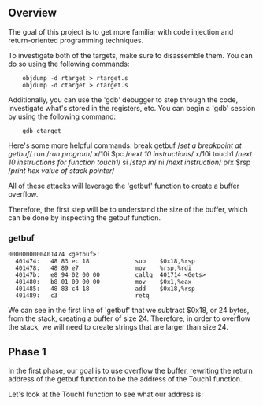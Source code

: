 ## Overview

The goal of this project is to get more familiar with code injection and return-oriented programming techniques. 

To investigate both of the targets, make sure to disassemble them. You can do so using the following commands: 

        objdump -d rtarget > rtarget.s
        objdump -d ctarget > ctarget.s
        
Additionally, you can use the 'gdb' debugger to step through the code, investigate what's stored in the registers, etc. 
You can begin a 'gdb' session by using the following command: 

        gdb ctarget
        
Here's some more helpful commands: 
        break getbuf    /*set a breakpoint at getbuf*/
        run             /*run program*/
        x/10i $pc       /*next 10 instructions*/
        x/10i touch1    /*next 10 instructions for function touch1*/
        si              /*step in*/
        ni              /*next instruction*/
        p/x $rsp        /*print hex value of stack pointer*/


All of these attacks will leverage the 'getbuf' function to create a buffer overflow. 

Therefore, the first step will be to understand the size of the buffer, which can be done by inspecting the getbuf function. 

### getbuf

    0000000000401474 <getbuf>:
      401474:	48 83 ec 18          	sub    $0x18,%rsp
      401478:	48 89 e7             	mov    %rsp,%rdi
      40147b:	e8 94 02 00 00       	callq  401714 <Gets>
      401480:	b8 01 00 00 00       	mov    $0x1,%eax
      401485:	48 83 c4 18          	add    $0x18,%rsp
      401489:	c3                   	retq   
  
We can see in the first line of 'getbuf' that we subtract $0x18, or 24 bytes, from the stack, creating a buffer of size 24. Therefore, in order to overflow the stack, we will need to create strings that are larger than size 24. 

## Phase 1
In the first phase, our goal is to use overflow the buffer, rewriting the return address of the getbuf function to be the address of the Touch1 function. 

Let's look at the Touch1 function to see what our address is: 

